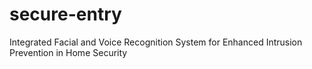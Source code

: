 # secure-entry
Integrated Facial and Voice Recognition System for Enhanced Intrusion Prevention in Home Security
